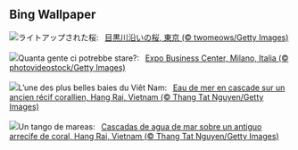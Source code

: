 ## Bing Wallpaper
![](https://www.bing.com/th?id=OHR.CherryBlossom2024_JA-JP4820412066_UHD.jpg&w=1000)ライトアップされた桜:&nbsp;&ensp;[目黒川沿いの桜, 東京 (© twomeows/Getty Images)](https://www.bing.com/th?id=OHR.CherryBlossom2024_JA-JP4820412066_UHD.jpg)
<br><br/>
![](https://www.bing.com/th?id=OHR.Milanbusinesscenter_IT-IT6797515629_UHD.jpg&w=1000)Quanta gente ci potrebbe stare?:&nbsp;&ensp;[Expo Business Center, Milano, Italia (© photovideostock/Getty Images)](https://www.bing.com/th?id=OHR.Milanbusinesscenter_IT-IT6797515629_UHD.jpg)
<br><br/>
![](https://www.bing.com/th?id=OHR.HangRaiVietnam_FR-FR8788707911_UHD.jpg&w=1000)L’une des plus belles baies du Viêt Nam:&nbsp;&ensp;[Eau de mer en cascade sur un ancien récif corallien, Hang Rai, Vietnam (© Thang Tat Nguyen/Getty Images)](https://www.bing.com/th?id=OHR.HangRaiVietnam_FR-FR8788707911_UHD.jpg)
<br><br/>
![](https://www.bing.com/th?id=OHR.HangRaiVietnam_ES-ES8273650345_UHD.jpg&w=1000)Un tango de mareas:&nbsp;&ensp;[Cascadas de agua de mar sobre un antiguo arrecife de coral, Hang Rai, Vietnam (© Thang Tat Nguyen/Getty Images)](https://www.bing.com/th?id=OHR.HangRaiVietnam_ES-ES8273650345_UHD.jpg)
<br><br/>
